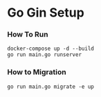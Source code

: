 Go Gin Setup
===========================================

### How To Run
```shell
docker-compose up -d --build
go run main.go runserver
```

### How to Migration
```shell
go run main.go migrate -e up
```